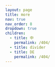 ```yaml
---
layout: page
title: more
nav: true
nav_order: 8
dropdown: true
children:
  - title: 中
    permalink: /404/
  - title: divider
  - title: DE
    permalink: /404/
---
```

